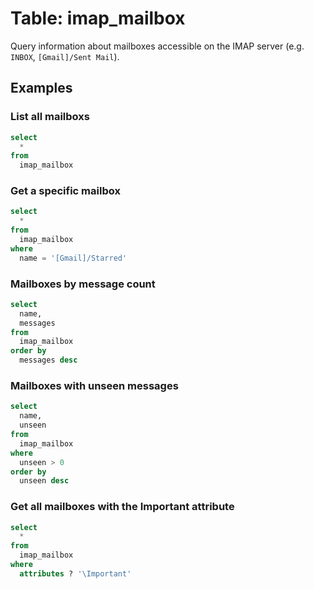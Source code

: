 # Table: imap_mailbox

Query information about mailboxes accessible on the IMAP server (e.g. `INBOX`, `[Gmail]/Sent Mail`).

## Examples

### List all mailboxs

```sql
select
  *
from
  imap_mailbox
```

### Get a specific mailbox

```sql
select
  *
from
  imap_mailbox
where
  name = '[Gmail]/Starred'
```

### Mailboxes by message count

```sql
select
  name,
  messages
from
  imap_mailbox
order by
  messages desc
```

### Mailboxes with unseen messages

```sql
select
  name,
  unseen
from
  imap_mailbox
where
  unseen > 0
order by
  unseen desc
```

### Get all mailboxes with the Important attribute

```sql
select
  *
from
  imap_mailbox
where
  attributes ? '\Important'
```

